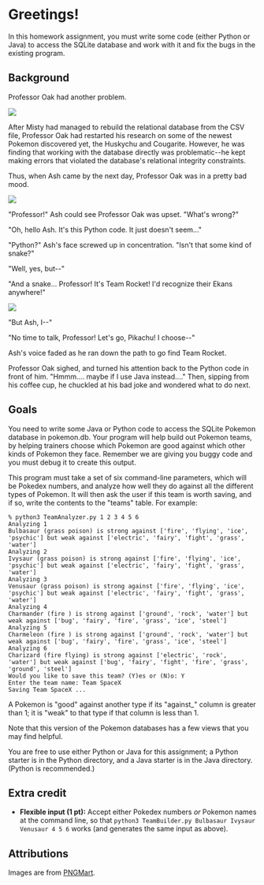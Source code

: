 # Greetings!

In this homework assignment, you must write some code (either Python or Java) to access the SQLite database and work with it and fix the bugs in the existing program.

## Background

Professor Oak had another problem.

![](https://archives.bulbagarden.net/media/upload/1/17/Professor_Oak_BW_anime.png)

After Misty had managed to rebuild the relational database from the CSV file, Professor Oak had restarted his research on some of the newest Pokemon discovered yet, the Huskychu and Cougarite. However, he was finding that working with the database directly was problematic--he kept making errors that violated the database's relational integrity constraints.

Thus, when Ash came by the next day, Professor Oak was in a pretty bad mood.

![](Images/Ash-Ketchum.png)

"Professor!" Ash could see Professor Oak was upset. "What's wrong?"

"Oh, hello Ash. It's this Python code. It just doesn't seem..."

"Python?" Ash's face screwed up in concentration. "Isn't that some kind of snake?"

"Well, yes, but--"

"And a snake... Professor! It's Team Rocket! I'd recognize their Ekans anywhere!"

![](Images/Ekans.png)


"But Ash, I--"

"No time to talk, Professor! Let's go, Pikachu! I choose--"

Ash's voice faded as he ran down the path to go find Team Rocket.

Professor Oak sighed, and turned his attention back to the Python code in front of him. "Hmmm.... maybe if I use Java instead...." Then, sipping from his coffee cup, he chuckled at his bad joke and wondered what to do next.

## Goals

You need to write some Java or Python code to access the SQLite Pokemon database in pokemon.db. Your program will help build out Pokemon teams, by helping trainers choose which Pokemon are good against which other kinds of Pokemon they face. Remember we are giving you buggy code and you must debug it to create this output. 

This program must take a set of six command-line parameters, which will be Pokedex numbers, and analyze how well they do against all the different types of Pokemon. It will then ask the user if this team is worth saving, and if so, write the contents to the "teams" table. For example:

```
% python3 TeamAnalyzer.py 1 2 3 4 5 6
Analyzing 1
Bulbasaur (grass poison) is strong against ['fire', 'flying', 'ice', 'psychic'] but weak against ['electric', 'fairy', 'fight', 'grass', 'water']
Analyzing 2
Ivysaur (grass poison) is strong against ['fire', 'flying', 'ice', 'psychic'] but weak against ['electric', 'fairy', 'fight', 'grass', 'water']
Analyzing 3
Venusaur (grass poison) is strong against ['fire', 'flying', 'ice', 'psychic'] but weak against ['electric', 'fairy', 'fight', 'grass', 'water']
Analyzing 4
Charmander (fire ) is strong against ['ground', 'rock', 'water'] but weak against ['bug', 'fairy', 'fire', 'grass', 'ice', 'steel']
Analyzing 5
Charmeleon (fire ) is strong against ['ground', 'rock', 'water'] but weak against ['bug', 'fairy', 'fire', 'grass', 'ice', 'steel']
Analyzing 6
Charizard (fire flying) is strong against ['electric', 'rock', 'water'] but weak against ['bug', 'fairy', 'fight', 'fire', 'grass', 'ground', 'steel']
Would you like to save this team? (Y)es or (N)o: Y
Enter the team name: Team SpaceX
Saving Team SpaceX ...
```

A Pokemon is "good" against another type if its "against_" column is greater than 1; it is "weak" to that type if that column is less than 1.

Note that this version of the Pokemon databases has a few views that you may find helpful.

You are free to use either Python or Java for this assignment; a Python starter is in the Python directory, and a Java starter is in the Java directory. (Python is recommended.)


## Extra credit

* **Flexible input (1 pt):** Accept either Pokedex numbers *or* Pokemon names at the command line, so that `python3 TeamBuilder.py Bulbasaur Ivysaur Venusaur 4 5 6` works (and generates the same input as above).


## Attributions
Images are from <a href='https://www.pngmart.com' target="_blank">PNGMart</a>.

